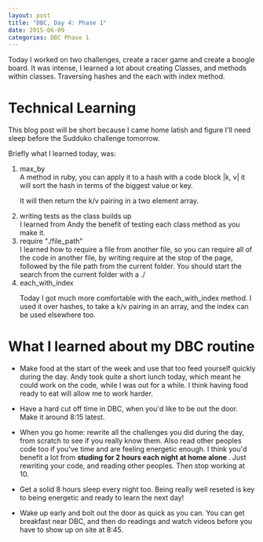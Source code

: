 ```yaml
---
layout: post
title: "DBC, Day 4: Phase 1"
date: 2015-06-09
categories: DBC Phase 1
---
```


Today I worked on two challenges, create a racer game and create a boogle board. It was intense, I learned a lot about creating Classes, and methods within classes. Traversing hashes and the each with index method.

<h1> Technical Learning </h1>

This blog post will be short because I came home latish and figure I'll need sleep before the Sudduko challenge tomorrow.

Briefly what I learned today, was:

<ol>
  <li>max_by</li>
  A method in ruby, you can apply it to a hash with a code block |k, v| it will sort the hash in terms of the biggest value or key.

  It will then return the k/v pairing in a two element array.

  <li> writing tests as the class builds up </li>
  I learned from Andy the benefit of testing each class method as you make it.

  <li>require "./file_path"</li>
  I learned how to require a file from another file, so you can require all of the code in another file, by writing require at the stop of the page, followed by the file path from the current folder. You should start the search from the current folder with a ./

  <li>each_with_index </li>

  Today I got much more comfortable with the each_with_index method. I used it over hashes, to take a k/v pairing in an array, and the index can be used elsewhere too.

</ol>

<h1> What I learned about my DBC routine </h1>

- Make food at the start of the week and use that too feed yourself quickly during the day. Andy took quite a short lunch today, which meant he could work on the code, while I was out for a while. I think having food ready to eat will allow me to work harder.

- Have a hard cut off time in DBC, when you'd like to be out the door. Make it around 8:15 latest.

- When you go home: rewrite all the challenges you did during the day, from scratch to see if you really know them. Also read other peoples code too if you've time and are feeling energetic enough. I think you'd benefit a lot from <b> studing for 2 hours each night at home alone </b>. Just rewriting your code, and reading other peoples. Then stop working at 10.

- Get a solid 8 hours sleep every night too. Being really well reseted is key to being energetic and ready to learn the next day!

- Wake up early and bolt out the door as quick as you can. You can get breakfast near DBC, and then do readings and watch videos before you have to show up on site at 8:45.